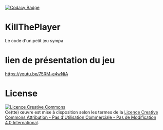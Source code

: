 [![Codacy Badge](https://api.codacy.com/project/badge/Grade/af2ddef96e8b48dd9537a7dca25ff21f)](https://www.codacy.com/manual/LeRoiDesKiwis/KillThePlayer?utm_source=github.com&amp;utm_medium=referral&amp;utm_content=LeRoiDesKiwis/KillThePlayer&amp;utm_campaign=Badge_Grade)

# KillThePlayer
Le code d'un petit jeu sympa

# lien de présentation du jeu
https://youtu.be/75RM-e4wNiA

# License

<a rel="license" href="http://creativecommons.org/licenses/by-nc-nd/4.0/"><img alt="Licence Creative Commons" style="border-width:0" src="https://i.creativecommons.org/l/by-nc-nd/4.0/88x31.png" /></a><br />Ce(tte) œuvre est mise à disposition selon les termes de la <a rel="license" href="http://creativecommons.org/licenses/by-nc-nd/4.0/">Licence Creative Commons Attribution - Pas d&#39;Utilisation Commerciale - Pas de Modification 4.0 International</a>.
